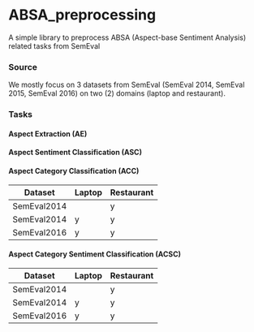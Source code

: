# ABSA_preprocessing
A simple library to preprocess ABSA (Aspect-base Sentiment Analysis) related tasks from SemEval

### Source
We mostly focus on 3 datasets from SemEval (SemEval 2014, SemEval 2015, SemEval 2016) on two (2) domains (laptop and restaurant).

### Tasks

#### Aspect Extraction (AE)

#### Aspect Sentiment Classification (ASC)

#### Aspect Category Classification (ACC)

| Dataset     | Laptop | Restaurant |
|-------------|--------|------------|
| SemEval2014 |        |     y      |
| SemEval2014 |   y    |     y      |
| SemEval2016 |   y    |     y      |


#### Aspect Category Sentiment Classification (ACSC)

| Dataset     | Laptop | Restaurant |
|-------------|--------|------------|
| SemEval2014 |        |     y      |
| SemEval2014 |   y    |     y      |
| SemEval2016 |   y    |     y      |
